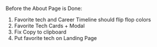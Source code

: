 Before the About Page is Done:

1. Favorite tech and Career Timeline should flip flop colors
1. Favorite Tech Cards + Modal
1. Fix Copy to clipboard
1. Put favorite tech on Landing Page
